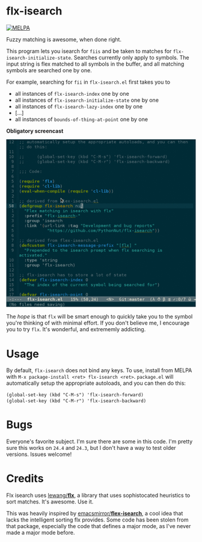 flx-isearch
===========
[![MELPA](http://melpa.org/packages/flx-isearch-badge.svg)](http://melpa.org/#/flx-isearch)

Fuzzy matching is awesome, when done right.

This program lets you isearch for `fiis` and be taken to matches for `flx-isearch-initialize-state`. 
Searches currently only apply to symbols. The input string is flex matched to all symbols in the buffer, 
and all matching symbols are searched one by one.

For example, searching for `fii` in `flx-isearch.el` first takes you to
 * all instances of `flx-isearch-index` one by one
 * all instances of `flx-isearch-initialize-state` one by one
 * all instances of `flx-isearch-lazy-index` one by one
 * [...]
 * all instances of `bounds-of-thing-at-point` one by one

**Obligatory screencast**

![screencast](img/flx-isearch-demo.gif)

The _hope_ is that `flx` will be smart enough to quickly take you to the symbol you're thinking of
with minimal effort. If you don't believe me, I encourage you to try `flx`. It's wonderful,
and extrememly addicting.

Usage
=====

By default, `flx-isearch` does not bind any keys. To use, install from MELPA with `M-x package-install <ret> flx-isearch <ret>`. `package.el` will automatically setup the appropriate autoloads, and you can then do this:

```emacs
(global-set-key (kbd "C-M-s") 'flx-isearch-forward)
(global-set-key (kbd "C-M-r") 'flx-isearch-backward)
```

Bugs
====
Everyone's favorite subject. I'm sure there are some in this code. I'm pretty sure this works on `24.4` and `24.3`, but I don't have a way to test older versions. Issues welcome!

Credits
=======
Flx isearch uses [lewang/**flx**](https://github.com/lewang/flx), a library that uses sophistocated 
heuristics to sort matches. It's awesome. Use it.

This was heavily inspired by 
[emacsmirror/**flex-isearch**](https://github.com/emacsmirror/flex-isearch), 
a cool idea that lacks the intelligent sorting flx provides. Some code has been stolen from that package, especially the code that defines a major mode, as I've never made a major mode before.
